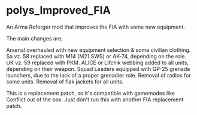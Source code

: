 # polys_Improved_FIA
An Arma Reforger mod that improves the FIA with some new equipment.


The main changes are;

Arsenal overhauled with new equipment selection & some civilian clothing.
Sa vz. 58 replaced with M14 (M21 SWS) or AK-74, depending on the role.
UK vz. 59 replaced with PKM.
ALICE or Lifchik webbing added to all units, depending on their weapon.
Squad Leaders equipped with GP-25 grenade launchers, due to the lack of a proper grenadier role.
Removal of radios for some units.
Removal of flak jackets for all units.

This is a replacement patch, so it's compatible with gamemodes like Conflict out of the box. Just don't run this with another FIA replacement patch.
